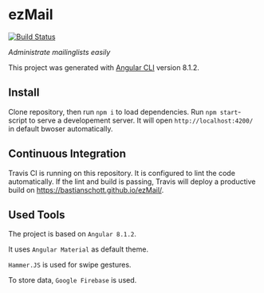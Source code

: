 # ezMail
[![Build Status](https://travis-ci.org/bastianschott/ezMail.svg?branch=master)](https://travis-ci.org/bastianschott/ezMail) 

_Administrate mailinglists easily_

This project was generated with [Angular CLI](https://github.com/angular/angular-cli) version 8.1.2.

## Install
Clone repository, then run `npm i` to load dependencies. Run `npm start`-script to serve a developement server. It will open `http://localhost:4200/` in default bwoser automatically.

## Continuous Integration
Travis CI is running on this repository. It is configured to lint the code automatically. If the lint and build is passing, Travis will deploy a productive build on https://bastianschott.github.io/ezMail/.

## Used Tools
The project is based on `Angular 8.1.2`.

It uses `Angular Material` as default theme.

`Hammer.JS` is used for swipe gestures.

To store data, `Google Firebase` is used.
